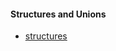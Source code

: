 #### Structures and Unions

- [structures](https://github.com/visionvlsi/sv_part1/blob/main/structure_and_union/structure.md)

